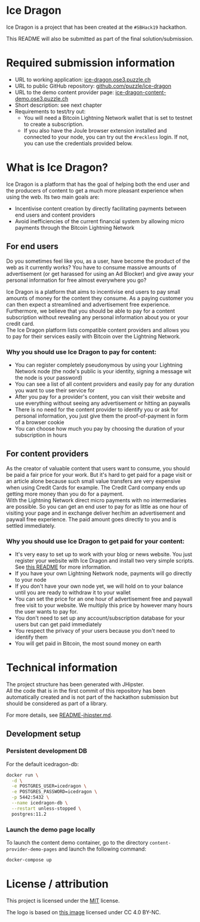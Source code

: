 # Ice Dragon

Ice Dragon is a project that has been created at the `#SBHack19` hackathon.

This README will also be submitted as part of the final solution/submission.

# Required submission information

- URL to working application: [ice-dragon.ose3.puzzle.ch](https://ice-dragon.ose3.puzzle.ch)
- URL to public GitHub repository: [github.com/puzzle/ice-dragon](https://github.com/puzzle/ice-dragon)
- URL to the demo content provider page: [ice-dragon-content-demo.ose3.puzzle.ch](https://ice-dragon-content-demo.ose3.puzzle.ch)
- Short description: see next chapter
- Requirements to test/try out:
  - You will need a Bitcoin Lightning Network wallet that is set to testnet to create a subscription.
  - If you also have the Joule browser extension installed and connected to your node, you can try out the
    `#reckless` login. If not, you can use the credentials provided below.

# What is Ice Dragon?

Ice Dragon is a platform that has the goal of helping both the end user and the producers of content to get a much more pleasant experience when using the web. Its two main goals are:

- Incentivise content creation by directly facilitating payments between end users and content providers
- Avoid inefficiencies of the current financial system by allowing micro payments through the Bitcoin Lightning Network

## For end users

Do you sometimes feel like you, as a user, have become the product of the web as it currently works? You have to consume massive amounts of advertisement (or get harassed for using an Ad Blocker) and give away your personal information for free almost everywhere you go?

Ice Dragon is a platform that aims to incentivise end users to pay small amounts of money for the content they consume. As a paying customer you can then expect a streamlined and advertisement free experience. Furthermore, we believe that you should be able to pay for a content subscription without revealing any personal information about you or your credit card.  
The Ice Dragon platform lists compatible content providers and allows you to pay for their services easily with Bitcoin over the Lightning Network.

### Why you should use Ice Dragon to pay for content:

- You can register completely pseudonymous by using your Lightning Network node (the node's public is your identity, signing a message wit the node is your password)
- You can see a list of all content providers and easily pay for any duration you want to use their service for
- After you pay for a provider's content, you can visit their website and use everything without seeing any advertisement or hitting an paywalls
- There is no need for the content provider to identify you or ask for personal information, you just give them the proof-of-payment in form of a browser cookie
- You can choose how much you pay by choosing the duration of your subscription in hours

## For content providers

As the creator of valuable content that users want to consume, you should be paid a fair price for your work. But it's hard to get paid for a page visit or an article alone because such small value transfers are very expensive when using Credit Cards for example. The Credit Card company ends up getting more money than you do for a payment.  
With the Lightning Network direct micro payments with no intermediaries are possible. So you can get an end user to pay for as little as one hour of visiting your page and in exchange deliver her/him an advertisement and paywall free experience. The paid amount goes directly to you and is settled immediately.

### Why you should use Ice Dragon to get paid for your content:

- It's very easy to set up to work with your blog or news website. You just register your website with Ice Dragon and install two very simple scripts.
  See [this README](content-provider-scripts/README.md) for more information.
- If you have your own Lightning Network node, payments will go directly to your node
- If you don't have your own node yet, we will hold on to your balance until you are ready to withdraw it to your wallet
- You can set the price for an one hour of advertisement free and paywall free visit to your website. We multiply this price by however many hours the user wants to pay for.
- You don't need to set up any account/subscription database for your users but can get paid immediately
- You respect the privacy of your users because you don't need to identify them
- You will get paid in Bitcoin, the most sound money on earth

# Technical information

The project structure has been generated with JHipster.  
All the code that is in the first commit of this repository has been automatically created and is not part of the
hackathon submission but should be considered as part of a library.

For more details, see [README-jhipster.md](README-jhipster.md).

## Development setup

### Persistent development DB

For the default icedragon-db:

```bash
docker run \
  -d \
  -e POSTGRES_USER=icedragon \
  -e POSTGRES_PASSWORD=icedragon \
  -p 5442:5432 \
  --name icedragon-db \
  --restart unless-stopped \
  postgres:11.2
```

### Launch the demo page locally

To launch the content demo container, go to the directory `content-provider-demo-pages` and launch the following command:

```bash
docker-compose up
```

# License / attribution

This project is licensed under the [MIT](LICENSE) license.

The logo is based on [this image](https://www.pngarts.com/explore/119269) licensed under CC 4.0 BY-NC.
